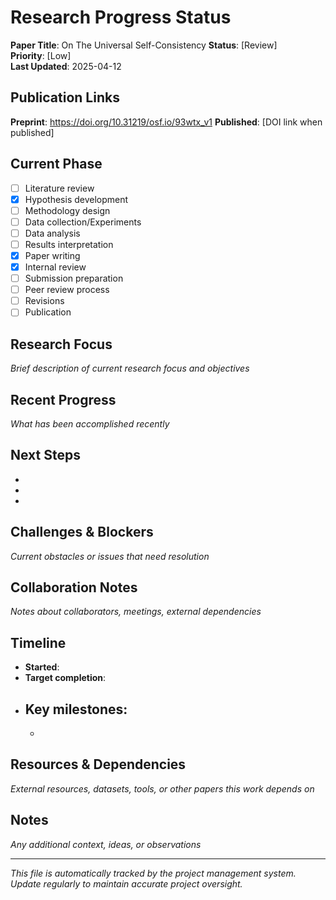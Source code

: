 # Research Progress Status

**Paper Title**: On The Universal Self-Consistency
**Status**: [Review]  
**Priority**: [Low]  
**Last Updated**: 2025-04-12

## Publication Links
**Preprint**: https://doi.org/10.31219/osf.io/93wtx_v1 
**Published**: [DOI link when published]

## Current Phase
- [ ] Literature review
- [x] Hypothesis development  
- [ ] Methodology design
- [ ] Data collection/Experiments
- [ ] Data analysis
- [ ] Results interpretation
- [x] Paper writing
- [x] Internal review
- [ ] Submission preparation
- [ ] Peer review process
- [ ] Revisions
- [ ] Publication

## Research Focus
*Brief description of current research focus and objectives*

## Recent Progress
*What has been accomplished recently*

## Next Steps
- 
- 
- 

## Challenges & Blockers
*Current obstacles or issues that need resolution*

## Collaboration Notes
*Notes about collaborators, meetings, external dependencies*

## Timeline
- **Started**: 
- **Target completion**: 
- **Key milestones**:
  - 
  - 

## Resources & Dependencies
*External resources, datasets, tools, or other papers this work depends on*

## Notes
*Any additional context, ideas, or observations*

---
*This file is automatically tracked by the project management system. Update regularly to maintain accurate project oversight.*
